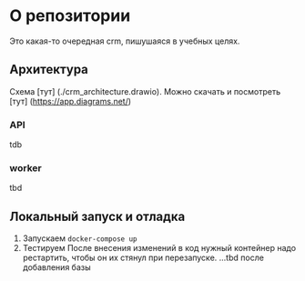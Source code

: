 # О репозитории
Это какая-то очередная crm, пишушаяся в учебных целях.
## Архитектура
Схема [тут] (./crm_architecture.drawio). Можно скачать и посмотреть [тут] (https://app.diagrams.net/)
### API
tdb
### worker
tbd
## Локальный запуск и отладка
1. Запускаем `docker-compose up`
2. Тестируем
После внесения изменений в код нужный контейнер надо рестартить, чтобы он их стянул при перезапуске.
...tbd после добавления базы